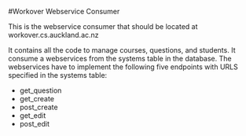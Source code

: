 #Workover Webservice Consumer

This is the webservice consumer that should be located at workover.cs.auckland.ac.nz

It contains all the code to manage courses, questions, and students. It consume a webservices from the systems table in the database. The webservices have to implement the following five endpoints with URLS specified in the systems table:

* get_question
* get_create
* post_create
* get_edit
* post_edit